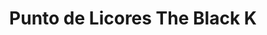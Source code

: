 ---
title: "Punto de Licores The Black K"
url: /quetzaltenango/punto-de-licores-the-black-k/
shop: alcohol
---
